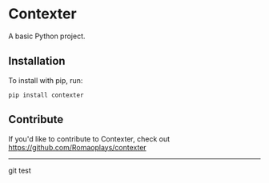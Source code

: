 Contexter
======

A basic Python project.

Installation
------------

To install with pip, run:

    pip install contexter


Contribute
----------

If you'd like to contribute to Contexter, check out https://github.com/Romaoplays/contexter




-------
git test